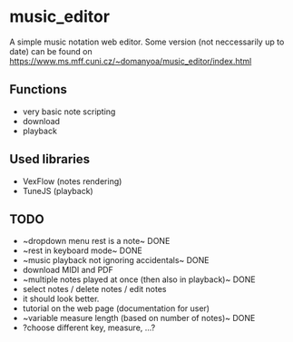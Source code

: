 # music_editor
A simple music notation web editor. Some version (not neccessarily up to date) can be found on https://www.ms.mff.cuni.cz/~domanyoa/music_editor/index.html

## Functions
- very basic note scripting
- download
- playback

## Used libraries
- VexFlow (notes rendering)
- TuneJS (playback)

## TODO
- ~dropdown menu rest is a note~ DONE
- ~rest in keyboard mode~ DONE
- ~music playback not ignoring accidentals~ DONE
- download MIDI and PDF
- ~multiple notes played at once (then also in playback)~ DONE
- select notes / delete notes / edit notes
- it should look better.
- tutorial on the web page (documentation for user)
- ~variable measure length (based on number of notes)~ DONE
- ?choose different key, measure, ...?
